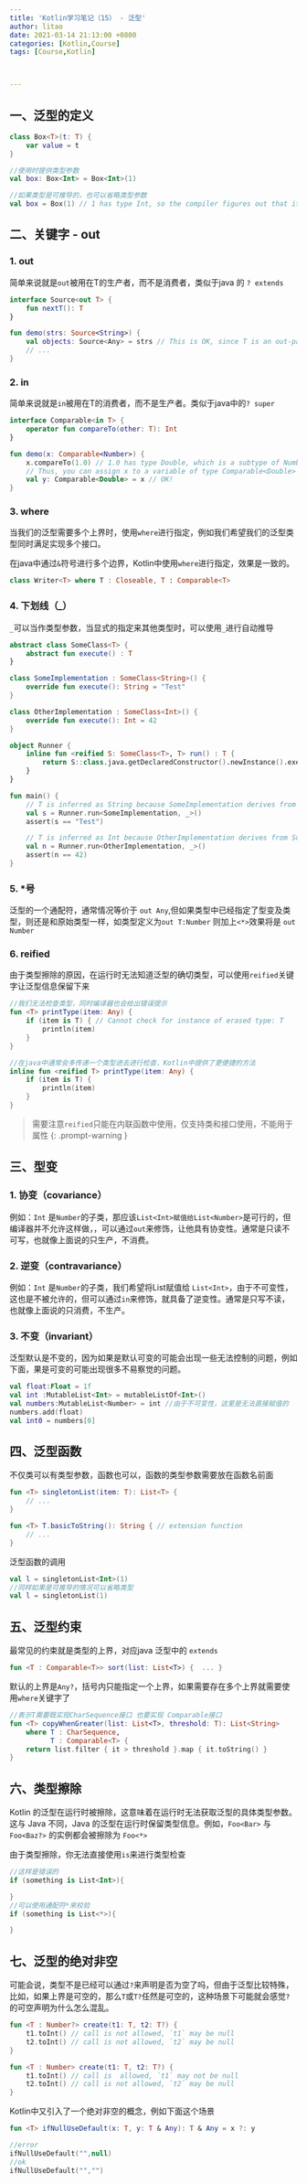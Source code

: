 ```yaml
---
title: 'Kotlin学习笔记（15） - 泛型'
author: litao
date: 2021-03-14 21:13:00 +0800
categories: [Kotlin,Course]
tags: [Course,Kotlin]



---
```


## 一、泛型的定义

```kotlin
class Box<T>(t: T) {
    var value = t
}

//使用时提供类型参数
val box: Box<Int> = Box<Int>(1)

//如果类型是可推导的，也可以省略类型参数
val box = Box(1) // 1 has type Int, so the compiler figures out that it is Box<Int>


```

## 二、关键字 - out

### 1. out

简单来说就是`out`被用在T的生产者，而不是消费者，类似于java 的 `? extends`

```kotlin
interface Source<out T> {
    fun nextT(): T
}

fun demo(strs: Source<String>) {
    val objects: Source<Any> = strs // This is OK, since T is an out-parameter
    // ...
}
```

### 2. in

简单来说就是`in`被用在T的消费者，而不是生产者。类似于java中的`? super`

```kotlin
interface Comparable<in T> {
    operator fun compareTo(other: T): Int
}

fun demo(x: Comparable<Number>) {
    x.compareTo(1.0) // 1.0 has type Double, which is a subtype of Number
    // Thus, you can assign x to a variable of type Comparable<Double>
    val y: Comparable<Double> = x // OK!
}
```

### 3. where

当我们的泛型需要多个上界时，使用`where`进行指定，例如我们希望我们的泛型类型同时满足实现多个接口。

在java中通过`&`符号进行多个边界，Kotlin中使用`where`进行指定，效果是一致的。

```kotlin
class Writer<T> where T : Closeable, T : Comparable<T>
```



### 4. 下划线（_）

`_`可以当作类型参数，当显式的指定来其他类型时，可以使用`_`进行自动推导

```kotlin
abstract class SomeClass<T> {
    abstract fun execute() : T
}

class SomeImplementation : SomeClass<String>() {
    override fun execute(): String = "Test"
}

class OtherImplementation : SomeClass<Int>() {
    override fun execute(): Int = 42
}

object Runner {
    inline fun <reified S: SomeClass<T>, T> run() : T {
        return S::class.java.getDeclaredConstructor().newInstance().execute()
    }
}

fun main() {
    // T is inferred as String because SomeImplementation derives from SomeClass<String>
    val s = Runner.run<SomeImplementation, _>()
    assert(s == "Test")

    // T is inferred as Int because OtherImplementation derives from SomeClass<Int>
    val n = Runner.run<OtherImplementation, _>()
    assert(n == 42)
}
```

### 5. *号

泛型的一个通配符，通常情况等价于 `out Any`,但如果类型中已经指定了型变及类型，则还是和原始类型一样，如类型定义为`out T:Number` 则加上`<*>`效果将是 `out Number`

### 6. reified

由于类型擦除的原因，在运行时无法知道泛型的确切类型，可以使用`reified`关键字让泛型信息保留下来

```kotlin
//我们无法检查类型，同时编译器也会给出错误提示
fun <T> printType(item: Any) {
    if (item is T) { // Cannot check for instance of erased type: T
        println(item)
    }
}

//在java中通常会多传递一个类型进去进行检查，Kotlin中提供了更便捷的方法
inline fun <reified T> printType(item: Any) {
    if (item is T) {
        println(item)
    }
}
```

> 需要注意`reified`只能在内联函数中使用，仅支持类和接口使用，不能用于属性
> {: .prompt-warning }



## 三、型变

### 1. 协变（covariance）

例如：`Int` 是`Number`的子类，那应该`List<Int>赋值给List<Number>`是可行的，但编译器并不允许这样做，，可以通过`out`来修饰，让他具有协变性。通常是只读不可写，也就像上面说的只生产，不消费。

### 2. 逆变（contravariance）

例如：`Int` 是`Number`的子类，我们希望将List<Number>赋值给 `List<Int>`，由于不可变性，这也是不被允许的，但可以通过`in`来修饰，就具备了逆变性。通常是只写不读，也就像上面说的只消费，不生产。

### 3. 不变（invariant）

泛型默认是不变的，因为如果是默认可变的可能会出现一些无法控制的问题，例如下面，果是可变的可能出现很多不易察觉的问题。

```kotlin
val float:Float = 1f
val int :MutableList<Int> = mutableListOf<Int>()
val numbers:MutableList<Number> = int //由于不可变性，这里是无法直接赋值的
numbers.add(float)
val int0 = numbers[0]
```



## 四、泛型函数

不仅类可以有类型参数，函数也可以，函数的类型参数需要放在函数名前面

```kotlin
fun <T> singletonList(item: T): List<T> {
    // ...
}

fun <T> T.basicToString(): String { // extension function
    // ...
}
```

泛型函数的调用

```kotlin
val l = singletonList<Int>(1)
//同样如果是可推导的情况可以省略类型
val l = singletonList(1)
```



## 五、泛型约束

最常见的约束就是类型的上界，对应java 泛型中的 `extends`

```kotlin
fun <T : Comparable<T>> sort(list: List<T>) {  ... }
```

默认的上界是`Any?`，括号内只能指定一个上界，如果需要存在多个上界就需要使用`where`关键字了

```kotlin
//表示T需要既实现CharSequence接口 也要实现 Comparable接口
fun <T> copyWhenGreater(list: List<T>, threshold: T): List<String>
    where T : CharSequence,
          T : Comparable<T> {
    return list.filter { it > threshold }.map { it.toString() }
}
```



## 六、类型擦除

 Kotlin 的泛型在运行时被擦除，这意味着在运行时无法获取泛型的具体类型参数。这与 Java 不同，Java 的泛型在运行时保留类型信息。例如，`Foo<Bar>` 与 `Foo<Baz?>` 的实例都会被擦除为 `Foo<*>`

由于类型擦除，你无法直接使用`is`来进行类型检查

```kotlin
//这样是错误的
if (something is List<Int>){

}
//可以使用通配符*来校验
if (something is List<*>){

}
```

## 七、泛型的绝对非空

可能会说，类型不是已经可以通过`?`来声明是否为空了吗，但由于泛型比较特殊，比如，如果上界是可空的，那么`T`或`T?`任然是可空的，这种场景下可能就会感觉`?`的可空声明为什么怎么混乱。

```kotlin
fun <T : Number?> create(t1: T, t2: T?) {
    t1.toInt() // call is not allowed, `t1` may be null
    t2.toInt() // call is not allowed, `t2` may be null
}

fun <T : Number> create(t1: T, t2: T?) {
    t1.toInt() // call is  allowed, `t1` may not be null
    t2.toInt() // call is not allowed, `t2` may be null
}

```

Kotlin中又引入了一个绝对非空的概念，例如下面这个场景

```kotlin
fun <T> ifNullUseDefault(x: T, y: T & Any): T & Any = x ?: y

//error
ifNullUseDefault("",null)
//ok
ifNullUseDefault("","")
```

